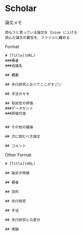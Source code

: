 # Scholar

論文メモ

    読もうと思っている論文を Issue に上げる
    読んだ論文の要旨を、ファイルに纏める

Format

    # [Title](URL)
    ###著者
    ###会議名

    ## 概要

    ## 先行研究と比べてここがすごい

    ## 手法のキモ

    ## 有効性の評価
    ###データセット
    ###評価尺度
    
 
    ## その他の議論

    ## 次に読むべき論文

    ## コメント




Other Format

    # [Title](URL)

    ## 論文の特徴

    ## 著者

    ## 目的

    ## 先行研究
 
    ## 手法

    ## 先行研究との差分

    ## 実験
